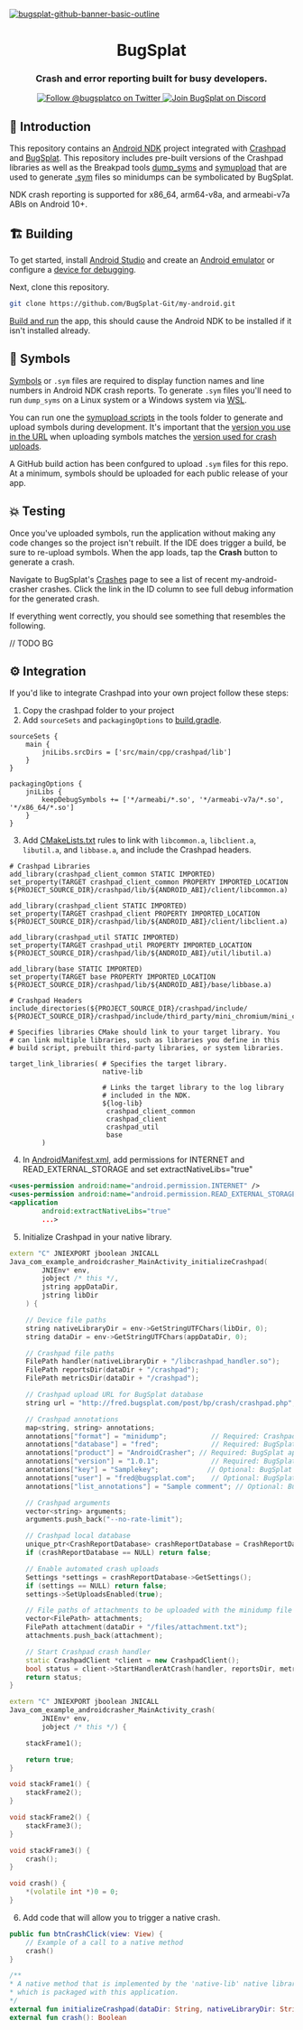 [![bugsplat-github-banner-basic-outline](https://user-images.githubusercontent.com/20464226/149019306-3186103c-5315-4dad-a499-4fd1df408475.png)](https://bugsplat.com)
<br/>
# <div align="center">BugSplat</div> 
### **<div align="center">Crash and error reporting built for busy developers.</div>**
<div align="center">
    <a href="https://twitter.com/BugSplatCo">
        <img alt="Follow @bugsplatco on Twitter" src="https://img.shields.io/twitter/follow/bugsplatco?label=Follow%20BugSplat&style=social">
    </a>
    <a href="https://discord.gg/K4KjjRV5ve">
        <img alt="Join BugSplat on Discord" src="https://img.shields.io/discord/664965194799251487?label=Join%20Discord&logo=Discord&style=social">
    </a>
</div>

## 👋 Introduction

This repository contains an [Android NDK](https://developer.android.com/ndk) project integrated with [Crashpad](https://chromium.googlesource.com/crashpad/crashpad/+/master/README.md) and [BugSplat](https://www.bugsplat.com). This repository includes pre-built versions of the Crashpad libraries as well as the Breakpad tools [dump_syms](https://github.com/google/breakpad/tree/master/src/tools/linux/dump_syms) and [symupload](https://github.com/google/breakpad/tree/master/src/tools/linux/symupload) that are used to generate [.sym](https://chromium.googlesource.com/breakpad/breakpad/+/master/docs/processor_design.md#symbol-files) files so minidumps can be symbolicated by BugSplat.

NDK crash reporting is supported for x86_64, arm64-v8a, and armeabi-v7a ABIs on Android 10+.

## 🏗️ Building

To get started, install [Android Studio](https://developer.android.com/studio/) and create an [Android emulator](https://developer.android.com/studio/run/managing-avds) or configure a [device for debugging](https://developer.android.com/studio/run/device).

Next, clone this repository.

```sh
git clone https://github.com/BugSplat-Git/my-android.git
```

[Build and run](https://developer.android.com/studio/run) the app, this should cause the Android NDK to be installed if it isn't installed already.

## 🗿 Symbols 

[Symbols](https://docs.bugsplat.com/introduction/development/working-with-symbol-files#what-are-symbols) or `.sym` files are required to display function names and line numbers in Android NDK crash reports. To generate `.sym` files you'll need to run `dump_syms` on a Linux system or a Windows system via [WSL](https://learn.microsoft.com/en-us/windows/wsl/about).

You can run one the [symupload scripts](https://github.com/BugSplat-Git/my-android-crasher/tree/master/tools) in the tools folder to generate and upload symbols during development. It's important that the [version you use in the URL](https://github.com/BugSplat-Git/my-android-crasher/blob/master/tools/symupload-linux.sh#L5) when uploading symbols matches the [version used for crash uploads](https://github.com/BugSplat-Git/my-android-crasher/blob/master/app/src/main/cpp/native-lib.cpp#L42).

A GitHub build action has been confgured to upload `.sym` files for this repo. At a minimum, symbols should be uploaded for each public release of your app.

## 💥 Testing

Once you've uploaded symbols, run the application without making any code changes so the project isn't rebuilt. If the IDE does trigger a build, be sure to re-upload symbols. When the app loads, tap the **Crash** button to generate a crash.

Navigate to BugSplat's [Crashes](https://app.bugsplat.com/v2/crashes?database=Fred&c0=appName&f0=CONTAINS&v0=my-android-crasher) page to see a list of recent my-android-crasher crashes. Click the link in the ID column to see full debug information for the generated crash.

If everything went correctly, you should see something that resembles the following.

// TODO BG

## ⚙️ Integration

If you'd like to integrate Crashpad into your own project follow these steps:

1. Copy the crashpad folder to your project
2. Add `sourceSets` and `packagingOptions` to [build.gradle](https://github.com/BugSplat-Git/my-android-crasher/blob/master/app/build.gradle).

```
sourceSets {
    main {
        jniLibs.srcDirs = ['src/main/cpp/crashpad/lib']
    }
}

packagingOptions {
    jniLibs {
        keepDebugSymbols += ['*/armeabi/*.so', '*/armeabi-v7a/*.so', '*/x86_64/*.so']
    }
}
```

3. Add [CMakeLists.txt](https://github.com/BugSplat-Git/my-android-crasher/blob/master/app/src/main/cpp/CMakeLists.txt) rules to link with `libcommon.a`, `libclient.a`, `libutil.a`, and `libbase.a`, and include the Crashpad headers.

```
# Crashpad Libraries
add_library(crashpad_client_common STATIC IMPORTED)
set_property(TARGET crashpad_client_common PROPERTY IMPORTED_LOCATION ${PROJECT_SOURCE_DIR}/crashpad/lib/${ANDROID_ABI}/client/libcommon.a)

add_library(crashpad_client STATIC IMPORTED)
set_property(TARGET crashpad_client PROPERTY IMPORTED_LOCATION ${PROJECT_SOURCE_DIR}/crashpad/lib/${ANDROID_ABI}/client/libclient.a)

add_library(crashpad_util STATIC IMPORTED)
set_property(TARGET crashpad_util PROPERTY IMPORTED_LOCATION ${PROJECT_SOURCE_DIR}/crashpad/lib/${ANDROID_ABI}/util/libutil.a)

add_library(base STATIC IMPORTED)
set_property(TARGET base PROPERTY IMPORTED_LOCATION ${PROJECT_SOURCE_DIR}/crashpad/lib/${ANDROID_ABI}/base/libbase.a)

# Crashpad Headers
include_directories(${PROJECT_SOURCE_DIR}/crashpad/include/ ${PROJECT_SOURCE_DIR}/crashpad/include/third_party/mini_chromium/mini_chromium/)

# Specifies libraries CMake should link to your target library. You
# can link multiple libraries, such as libraries you define in this
# build script, prebuilt third-party libraries, or system libraries.

target_link_libraries( # Specifies the target library.
                       native-lib

                       # Links the target library to the log library
                       # included in the NDK.
                       ${log-lib}
                        crashpad_client_common
                        crashpad_client
                        crashpad_util
                        base
        )
```

4. In [AndroidManifest.xml](https://github.com/BugSplat-Git/my-android-crasher/blob/master/app/src/main/AndroidManifest.xml), add permissions for INTERNET and READ_EXTERNAL_STORAGE and set extractNativeLibs="true" 

```xml
<uses-permission android:name="android.permission.INTERNET" />
<uses-permission android:name="android.permission.READ_EXTERNAL_STORAGE" />
<application
        android:extractNativeLibs="true"
        ...>
```

5. Initialize Crashpad in your native library.

```cpp
extern "C" JNIEXPORT jboolean JNICALL
Java_com_example_androidcrasher_MainActivity_initializeCrashpad(
        JNIEnv* env,
        jobject /* this */,
        jstring appDataDir,
        jstring libDir
    ) {

    // Device file paths
    string nativeLibraryDir = env->GetStringUTFChars(libDir, 0);
    string dataDir = env->GetStringUTFChars(appDataDir, 0);

    // Crashpad file paths
    FilePath handler(nativeLibraryDir + "/libcrashpad_handler.so");
    FilePath reportsDir(dataDir + "/crashpad");
    FilePath metricsDir(dataDir + "/crashpad");

    // Crashpad upload URL for BugSplat database
    string url = "http://fred.bugsplat.com/post/bp/crash/crashpad.php";

    // Crashpad annotations
    map<string, string> annotations;
    annotations["format"] = "minidump";           // Required: Crashpad setting to save crash as a minidump
    annotations["database"] = "fred";             // Required: BugSplat appName
    annotations["product"] = "AndroidCrasher"; // Required: BugSplat appName
    annotations["version"] = "1.0.1";             // Required: BugSplat appVersion
    annotations["key"] = "Samplekey";            // Optional: BugSplat key field
    annotations["user"] = "fred@bugsplat.com";    // Optional: BugSplat user email
    annotations["list_annotations"] = "Sample comment"; // Optional: BugSplat crash description

    // Crashpad arguments
    vector<string> arguments;
    arguments.push_back("--no-rate-limit");

    // Crashpad local database
    unique_ptr<CrashReportDatabase> crashReportDatabase = CrashReportDatabase::Initialize(reportsDir);
    if (crashReportDatabase == NULL) return false;

    // Enable automated crash uploads
    Settings *settings = crashReportDatabase->GetSettings();
    if (settings == NULL) return false;
    settings->SetUploadsEnabled(true);

    // File paths of attachments to be uploaded with the minidump file at crash time - default bundle limit is 20MB
    vector<FilePath> attachments;
    FilePath attachment(dataDir + "/files/attachment.txt");
    attachments.push_back(attachment);

    // Start Crashpad crash handler
    static CrashpadClient *client = new CrashpadClient();
    bool status = client->StartHandlerAtCrash(handler, reportsDir, metricsDir, url, annotations, arguments, attachments);
    return status;
}

extern "C" JNIEXPORT jboolean JNICALL
Java_com_example_androidcrasher_MainActivity_crash(
        JNIEnv* env,
        jobject /* this */) {

    stackFrame1();

    return true;
}

void stackFrame1() {
    stackFrame2();
}

void stackFrame2() {
    stackFrame3();
}

void stackFrame3() {
    crash();
}

void crash() {
    *(volatile int *)0 = 0;
}
```

6. Add code that will allow you to trigger a native crash.

```kotlin
public fun btnCrashClick(view: View) {
    // Example of a call to a native method
    crash()
}

/**
* A native method that is implemented by the 'native-lib' native library,
* which is packaged with this application.
*/
external fun initializeCrashpad(dataDir: String, nativeLibraryDir: String): Boolean
external fun crash(): Boolean
```